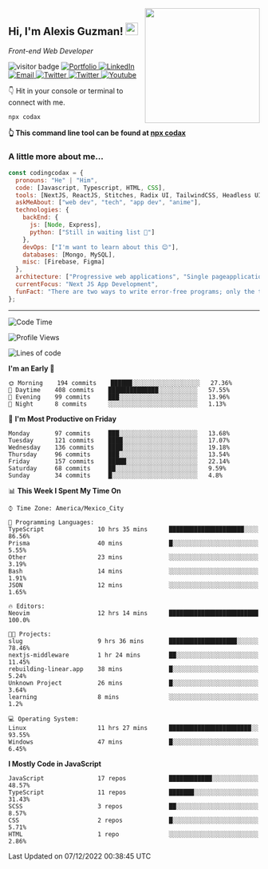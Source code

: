 <img align='right' src="https://media.giphy.com/media/M9gbBd9nbDrOTu1Mqx/giphy.gif" width="230">
<h2>Hi, I'm Alexis Guzman! <img src="https://media.giphy.com/media/hvRJCLFzcasrR4ia7z/giphy.gif" width="25px"></h2>
<p><em>Front-end Web Developer</em></p>

<p>
  <img src="https://visitor-badge.glitch.me/badge?page_id=a12989x.a12989x&left_color=black&right_color=gray" alt="visitor badge"/>
  <a href='https://www.codingcodax.dev/' target='_blank'>
    <img alt='Portfolio' src='https://img.shields.io/badge/Portfolio-black?logo=vercel&style=flat-square'>
  </a>
  <a href='https://linkedin.com/in/codingcodax/' target='_blank'>
    <img alt='LinkedIn' src='https://img.shields.io/badge/LinkedIn-black?logo=LinkedIn&style=flat-square'>
  </a>
  <a href='mailto:codingcodax@gmail.com' target='_blank'>
    <img alt='Email' src='https://img.shields.io/badge/Email-black?logo=Gmail&style=flat-square'>
  </a>
  <a href='https://twitter.com/codingcodax' target='_blank'>
    <img alt='Twitter' src='https://img.shields.io/badge/Twitter-black?logo=Twitter&style=flat-square'>
  </a>
  <a href='https://www.instagram.com/codingcodax/' target='_blank'>
    <img alt='Twitter' src='https://img.shields.io/badge/Instagram-black?logo=Instagram&style=flat-square'>
  </a>
  <a href='https://www.youtube.com/@codingcodax' target='_blank'>
    <img alt='Youtube' src='https://img.shields.io/badge/YouTube-black?logo=Youtube&style=flat-square'>
  </a>
</p>

👇 Hit in your console or terminal to connect with me.

```bash
npx codax
```
**👆 This command line tool can be found at [npx codax](https://github.com/a12989x/npx-codax)**

<h3>A little more about me...</h3>

```javascript
const codingcodax = {
  pronouns: "He" | "Him",
  code: [Javascript, Typescript, HTML, CSS],
  tools: [NextJS, ReactJS, Stitches, Radix UI, TailwindCSS, Headless UI, Prisma],
  askMeAbout: ["web dev", "tech", "app dev", "anime"],
  technologies: {
    backEnd: {
      js: [Node, Express],
      python: ["Still in waiting list 🥲"]
    },
    devOps: ["I'm want to learn about this 😊"],
    databases: [Mongo, MySQL],
    misc: [Firebase, Figma]
  },
  architecture: ["Progressive web applications", "Single pageapplications"],
  currentFocus: "Next JS App Development",
  funFact: "There are two ways to write error-free programs; only the third one works"
};
```

---

<!--START_SECTION:waka-->
![Code Time](http://img.shields.io/badge/Code%20Time-986%20hrs%2014%20mins-blue)

![Profile Views](http://img.shields.io/badge/Profile%20Views-0-blue)

![Lines of code](https://img.shields.io/badge/From%20Hello%20World%20I%27ve%20Written-295%20Thousand%20lines%20of%20code-blue)

**I'm an Early 🐤** 

```text
🌞 Morning    194 commits    ██████░░░░░░░░░░░░░░░░░░░   27.36% 
🌆 Daytime    408 commits    ██████████████░░░░░░░░░░░   57.55% 
🌃 Evening    99 commits     ███░░░░░░░░░░░░░░░░░░░░░░   13.96% 
🌙 Night      8 commits      ░░░░░░░░░░░░░░░░░░░░░░░░░   1.13%

```
📅 **I'm Most Productive on Friday** 

```text
Monday       97 commits     ███░░░░░░░░░░░░░░░░░░░░░░   13.68% 
Tuesday      121 commits    ████░░░░░░░░░░░░░░░░░░░░░   17.07% 
Wednesday    136 commits    ████░░░░░░░░░░░░░░░░░░░░░   19.18% 
Thursday     96 commits     ███░░░░░░░░░░░░░░░░░░░░░░   13.54% 
Friday       157 commits    █████░░░░░░░░░░░░░░░░░░░░   22.14% 
Saturday     68 commits     ██░░░░░░░░░░░░░░░░░░░░░░░   9.59% 
Sunday       34 commits     █░░░░░░░░░░░░░░░░░░░░░░░░   4.8%

```


📊 **This Week I Spent My Time On** 

```text
⌚︎ Time Zone: America/Mexico_City

💬 Programming Languages: 
TypeScript               10 hrs 35 mins      █████████████████████░░░░   86.56% 
Prisma                   40 mins             █░░░░░░░░░░░░░░░░░░░░░░░░   5.55% 
Other                    23 mins             ░░░░░░░░░░░░░░░░░░░░░░░░░   3.19% 
Bash                     14 mins             ░░░░░░░░░░░░░░░░░░░░░░░░░   1.91% 
JSON                     12 mins             ░░░░░░░░░░░░░░░░░░░░░░░░░   1.65%

🔥 Editors: 
Neovim                   12 hrs 14 mins      █████████████████████████   100.0%

🐱‍💻 Projects: 
slug                     9 hrs 36 mins       ███████████████████░░░░░░   78.46% 
nextjs-middleware        1 hr 24 mins        ██░░░░░░░░░░░░░░░░░░░░░░░   11.45% 
rebuilding-linear.app    38 mins             █░░░░░░░░░░░░░░░░░░░░░░░░   5.24% 
Unknown Project          26 mins             █░░░░░░░░░░░░░░░░░░░░░░░░   3.64% 
learning                 8 mins              ░░░░░░░░░░░░░░░░░░░░░░░░░   1.2%

💻 Operating System: 
Linux                    11 hrs 27 mins      ███████████████████████░░   93.55% 
Windows                  47 mins             █░░░░░░░░░░░░░░░░░░░░░░░░   6.45%

```

**I Mostly Code in JavaScript** 

```text
JavaScript               17 repos            ████████████░░░░░░░░░░░░░   48.57% 
TypeScript               11 repos            ███████░░░░░░░░░░░░░░░░░░   31.43% 
SCSS                     3 repos             ██░░░░░░░░░░░░░░░░░░░░░░░   8.57% 
CSS                      2 repos             █░░░░░░░░░░░░░░░░░░░░░░░░   5.71% 
HTML                     1 repo              ░░░░░░░░░░░░░░░░░░░░░░░░░   2.86%

```



 Last Updated on 07/12/2022 00:38:45 UTC
<!--END_SECTION:waka-->
